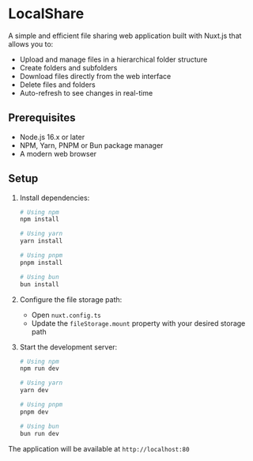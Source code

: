 # LocalShare

A simple and efficient file sharing web application built with Nuxt.js that allows you to:
- Upload and manage files in a hierarchical folder structure
- Create folders and subfolders
- Download files directly from the web interface
- Delete files and folders
- Auto-refresh to see changes in real-time

## Prerequisites

- Node.js 16.x or later
- NPM, Yarn, PNPM or Bun package manager
- A modern web browser

## Setup

1. Install dependencies:
   ```bash
   # Using npm
   npm install

   # Using yarn
   yarn install

   # Using pnpm
   pnpm install

   # Using bun
   bun install
   ```

2. Configure the file storage path:
   - Open `nuxt.config.ts`
   - Update the `fileStorage.mount` property with your desired storage path

3. Start the development server:
   ```bash
   # Using npm
   npm run dev

   # Using yarn
   yarn dev

   # Using pnpm
   pnpm dev

   # Using bun
   bun run dev
   ```

The application will be available at `http://localhost:80`
